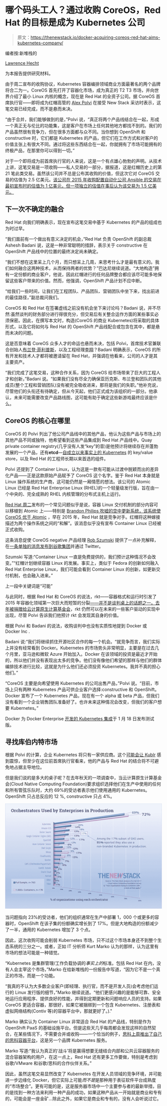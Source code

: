 # 哪个码头工人？通过收购 CoreOS，Red Hat 的目标是成为 Kubernetes 公司

> 原文：<https://thenewstack.io/docker-acquiring-coreos-red-hat-aims-kubernetes-company/>

编者按:新堆栈的

[Lawrence Hecht](https://thenewstack.io/author/lawrence-hecht/)

为本报告提供研究材料。

由于周二宣布的收购协议，Kubernetes 容器编排领域商业方面最著名的两个品牌将合二为一。CoreOS 首先打开了容器化市场，成为真正的 T2 T3 市场，并向世界介绍了最小 Linux 内核的概念，现在是 Red Hat 的全资子公司。据 CoreOS 首席执行官——即将成为红帽高管的 [Alex Polvi](https://www.linkedin.com/in/polvi/) 在接受 New Stack 采访时表示，这笔交易已经完成，而不是悬而未决。

“由于合并，我们能够做到的是，”Polvi 说，“真正将两个产品线结合在一起，形成一个真正无与伦比的功能集，这是客户在市场上任何其他地方都找不到的。我们的产品虽然很有竞争力，但在很多方面都与众不同。当你想到 OpenShift 和 constructive 时，它们都是 Kubernetes 的产品，但它们在工作方式和对客户的价值主张上有很大不同。通过将这些东西结合在一起，你就拥有了市场可能拥有的终极产品，在那里你可以得到一切。”

对于一个即将成为前首席执行官的人来说，这是一个有点雄心勃勃的声明。从技术上讲，这笔交易是一项收购——私人交易的一部分，据报道，这是红帽历史上的第 21 笔此类交易。虽然该公司并不总是公布其收购的价值，但这次它对 CoreOS 交易的估值为 2.5 亿美元。[该公司在 2015 年收购配置自动化公司 Ansible 的交易在最初宣布时的估值为 1 亿美元，但一项独立的估值在事后认为该交易为 1.5 亿美元。](https://www.cmswire.com/information-management/red-hat-buys-ansible-boosts-cloud-automation/)

## 下一次不确定的融合

Red Hat 向我们明确表示，现在宣布这笔交易中基于 Kubernetes 的产品的组成也为时过早。

“我们面前有一个做出有意义决定的机会，”Red Hat 负责 OpenShift 的副总裁 Ashesh Badani 说，这是一种非常聪明的措辞，表示关于 constructive 在 OpenShift 产品线中的位置的最终决定尚未确定。

“我们不想在这里呆上几个月，而只想呆上几周，来思考什么才是最有意义的。我们如何融合这两种技术，从而保持两者的优势？”巴达尼继续说道。“大地构造”拥有一定份额的商业客户，他说，因此红帽进行的任何品牌整合都应该尽可能多地保留这些客户带来的价值。然而，他强调，OpenShift 产品计划不应中断。

“给我们一些时间，让我们在工程团队、产品团队、营销团队中坐下来，找出前进的最佳路径，”副总裁问我们。

CoreOS 和 Red Hat 在签署虚线之前没有机会坐下来讨论吗？Badani 说，并不尽然:虽然谈判的财务部分进行得很充分，但交易后有关整合运作方面的某些事实必须保密。因此，在撰写本文时，构造(CoreOS 的商业 Kubernetes)将采取的具体形式，以及它将如何与 Red Hat 的 OpenShift 产品线配合或包含在其中，都是悬而未决的问题。

这是否意味着 CoreOS 众多人才的命运也悬而未决，包括 Polvi，首席技术官兼联合创始人[布兰登·菲利普斯](https://twitter.com/BrandonPhilip)，以及工程经理[李翔](https://www.linkedin.com/in/xiang-li-402b3440/)？Badani 明确表示，CoreOS 的所有开发和技术人才都将被邀请留在 Red Hat，并强调在他看来，公司的人才是其主要资产。

“我们完成了这笔交易，这种合作关系，因为 CoreOS 给市场带来了巨大的工程人才和创新，”Badani 说。“如果我们没有尽全力确保亚历克斯、布兰登和团队的其他成员(整个工程和营销团队)没有被完全吸收进来，那将是我们的失职。”他补充说，尽管他们的头衔还有待确定，但从今天起，他们正式成为该组织的一部分。他承认，未来可能需要改变产品路线图，这可能有助于确定这些新游戏最终应该是什么。

## CoreOS 的核心在哪里

CoreOS 的 Polvi 列出了他公司产品线中的其他产品，他认为这些产品与市场上的其他产品不同或独特，他希望看到这些产品集成到 Red Hat 产品线中。Quay private container registry(几乎没有人发“key”的音)是他预计将继续存在并蓬勃发展的一个产品，还有**etcd**—[自成立以来事实上的 Kubernetes](https://thenewstack.io/intel-gives-the-etcd-key-value-store-a-needed-boost/) 的 key/value store，以及 Red Hat 的工程师长期以来首选的组件。

Polvi 还提到了 Container Linux，认为这是一款有可能从过渡中脱颖而出的差异化产品——正是这款原始产品赋予了 CoreOS 这个名字。鉴于 Red Hat 本身就是 Linux 操作系统的生产商，这可能仍然是一厢情愿的想法。该公司的 Atomic Linux 已经是 Red Hat Enterprise Linux (RHEL)的一个轻量级发行版，旨在由一个中央的、完全成熟的 RHEL 内核管理的分布式主机上运行。

[Red Hat 周二](https://www.redhat.com/en/blog/faq-red-hat-acquire-coreos)发布的一个常见问题似乎是说，容器 Linux 交付机制的部分内容可以移植到 Atomic 上——特别是 [Brandon Philips 吹嘘的空中更新系统，该系统使 CoreOS 优于 Atomic](https://thenewstack.io/red-hat-releases-container-focused-operating-system-rhel-7-atomic-host-competition-matures/) ，早在 2015 年，Red Hat 就是竞争对手。红帽将这种嫁接描述为两个操作系统之间的“和解”。该消息似乎没有宣布 Container Linux 已经被正式收购。

这条消息促使 CoreOS negative 产品经理 [Rob Szumski](https://www.linkedin.com/in/robszumski/) 提供了一点补充解释，在[一条单独的消息发布到谷歌集团](https://groups.google.com/forum/#!topic/coreos-user/GR4YlF2c1dM)并通过 Twitter。

Szumski 写道:“Container Linux 一直是免费提供的，我们预计这种情况不会改变。”“红帽计划继续容器 Linux 的发展。事实上，类似于 Fedora 的创新如何融入 Red Hat Enterprise Linux，我们可能会看到 Container Linux 的创新，如更新交付机制，也会融入进来。”

上一段中关键词是“可能”

与此同时，根据 Red Hat 和 CoreOS 的说法，rkt——容器格式和运行时引发了 2015 年容器化领域第一次巨大而短暂的分裂[——并不是谈判桌上的话题之一。去年](https://thenewstack.io/coalition-for-app-container-spec-shows-docker-is-not-the-standard-for-everyone/)[被捐赠给云计算原生计算基金会](https://thenewstack.io/separate-votes-cncf-adopts-dockers-containerd-coreos-rkt/)，rkt 仍然可以在未来的一些客户驱动的实现中出现，尽管 Polvi 告诉我们他预计 rkt 会发现其自身的价值。

根据 Polvi 和 Badani 的说法，收购谈判中也没有实质性地提到 Docker 或 Docker Inc .

Badani 说:“我们将继续抓住开源社区合作的每一个机会。“就竞争而言，我们实际上并没有经常看到 Docker。Kubernetes 的市场势头非常明显，主要是在过去几个月里，亚马逊和微软 Azure 开始加入。Docker 在该领域的投资是最近才开始的，所以他们并没有表现出太多的竞争。他们没有像他们希望的那样与他们的群体编排技术进行比较，这就是为什么他们还必须投资 Kubernetes。我并不真的担心他们。”

“CoreOS 主要是向希望使用 Kubernetes 的公司出售产品，”Polvi 说。“目前，市场上只有两种 Kubernetes 产品可供企业客户选择:constructive 和 OpenShift。Docker 宣布了一个 Kubernetes 产品，现在有一个 alpha 或 beta 产品，但我们没有看到一个企业销售团队准备好了。也许未来这种情况会改变，但我们的客户想要 Kubernetes。”

Docker 为 Docker Enterprise [开发的 Kubernetes 集成](https://blog.docker.com/2018/01/docker-ee-kubernetes/)于 1 月 18 日发布测试版。

## 寻找库伯内特市场

根据 Polvi 的计算，企业 Kubernetes 将只有一家供应商。这个[可能会让 Kublr](https://thenewstack.io/kublr-offers-kubernetes-enterprise/) 感到震惊，但至少在这位前首席执行官看来，他的产品与 Red Hat 的结合将不可避免地占据主导地位。

但是我们说的是多大的桌子呢？在去年秋天的一项调查中，当云计算原生计算基金会(Cloud Native Computing Foundation)要求组织选择他们在生产中使用的任何和所有管弦乐队时，大约 69%的受访者表示他们使用通用的 Kubernetes。OpenShift 只占总反应的 12 %, constructive 只占 4%。

[![](img/d6d4fea874b09a0fcc727413aa58fb0d.png)](https://storage.googleapis.com/cdn.thenewstack.io/media/2018/02/e0ed7c32-180204-kubernetes-usage-survey-chart-2.jpg)

当问题指向 23%的受访者，他们的组织通常在生产中部署 1，000 个或更多的容器时，OpenShift 在该子集的份额确实增长到了 17%。但是大地构造的份额减少了一半，通用的 Kubernetes 增加了 3 个点。

因此，这次收购可能会削弱 Kubernetes 市场，只不过这个市场本身还不到整个生态系统的三分之一。或者，正如 IT 分析师 Kurt Marko 认为的那样，认为这里有市场的想法可能是一种错觉。

“Kubernetes 是集群管理/工作负载协调的*事实上的*标准。包括 Red Hat 在内，没有人会主宰这个市场，”Marko 在给新堆栈的一份报告中写道，“因为它不是一个真正的市场，而是一个功能。

“我真的不认为大多数企业客户(即经理、执行官，而不是开发人员)会考虑他们运行的 Linux 发行版的细节，”Marko 继续说道。“他们更感兴趣的是能够可靠、安全地运行应用程序、提供良好的性能，并得到定期更新和问题响应人员的支持。如果 CoreOS 更适合容器，那很好，如果它被捆绑到一个包含 Kubernetes、注册表和虚拟网络结构(Contiv 等)的容器平台中，那就更好了。)."

Marko 确实认为 Container Linux 非常适合 Red Hat 的产品线，特别是作为 OpenShift PaaS 的基础设施平台。但是这些天几乎每周都会发现这样的自然契合，在某些情况下，不需要合并或收购——一个恰当的例子，[思科上周推出了自己的思科容器平台](http://www.eweek.com/cloud/new-cisco-container-platform-to-support-kubernetes-orchestrator)，这是另一个品牌 Kubernetes 服务。

Marko 写道:“我认为真正的‘战斗’将是赢得想要无缝结合内部和公共云容器服务的混合容器架构的用户，在这一点上，Red Hat 还有更多工作要做，特别是考虑到谷歌/VMware 和谷歌/思科的合作伙伴关系。”

因此，虽然这笔交易显然改变了 Kubernetes 在开发人员领域的竞争环境，并可能进一步边缘化 Docker，但它实际上可能*而不是*是那种用于表征软件平台成熟度的“市场整合”。更有可能的是，这是服务器市场中一个主要参与者的最新举措，目的是找到一种方法来利用一种产品的成功，如果这种产品从一开始就是商业和专有的，可能会是一座金矿…除此之外，如果它是商业和专有的，没有人会听说过它。

<svg xmlns:xlink="http://www.w3.org/1999/xlink" viewBox="0 0 68 31" version="1.1"><title>Group</title> <desc>Created with Sketch.</desc></svg>